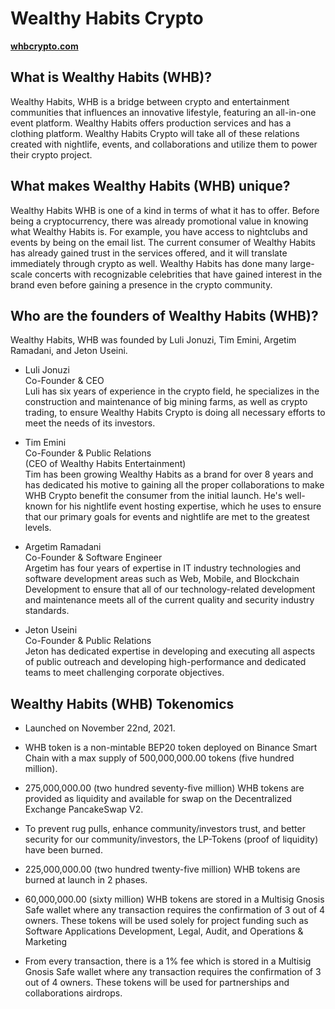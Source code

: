 # Wealthy Habits Crypto

**[whbcrypto.com](https://whbcrypto.com)**

## What is Wealthy Habits (WHB)?

Wealthy Habits, WHB is a bridge between crypto and entertainment communities that influences an innovative lifestyle, featuring an all-in-one event platform. Wealthy Habits offers production services and has a clothing platform. Wealthy Habits Crypto will take all of these relations created with nightlife, events, and collaborations and utilize them to power their crypto project.

## What makes Wealthy Habits (WHB) unique?

Wealthy Habits WHB is one of a kind in terms of what it has to offer. Before being a cryptocurrency, there was already promotional value in knowing what Wealthy Habits is. For example, you have access to nightclubs and events by being on the email list. The current consumer of Wealthy Habits has already gained trust in the services offered, and it will translate immediately through crypto as well. Wealthy Habits has done many large-scale concerts with recognizable celebrities that have gained interest in the brand even before gaining a presence in the crypto community.

## Who are the founders of Wealthy Habits (WHB)?
Wealthy Habits, WHB was founded by Luli Jonuzi, Tim Emini, Argetim Ramadani, and Jeton Useini.

* Luli Jonuzi  
Co-Founder & CEO  
Luli has six years of experience in the crypto field, he specializes in the construction and maintenance of big mining farms, as well as crypto trading, to ensure Wealthy Habits Crypto is doing all necessary efforts to meet the needs of its investors.

* Tim Emini  
Co-Founder & Public Relations  
(CEO of Wealthy Habits Entertainment)  
Tim has been growing Wealthy Habits as a brand for over 8 years and has dedicated his motive to gaining all the proper collaborations to make WHB Crypto benefit the consumer from the initial launch. He's well-known for his nightlife event hosting expertise, which he uses to ensure that our primary goals for events and nightlife are met to the greatest levels.

* Argetim Ramadani  
Co-Founder & Software Engineer  
Argetim has four years of expertise in IT industry technologies and software development areas such as Web, Mobile, and Blockchain Development to ensure that all of our technology-related development and maintenance meets all of the current quality and security industry standards.

* Jeton Useini  
Co-Founder & Public Relations  
Jeton has dedicated expertise in developing and executing all aspects of public outreach and developing high-performance and dedicated teams to meet challenging corporate objectives.

## Wealthy Habits (WHB) Tokenomics

* Launched on November 22nd, 2021.

* WHB token is a non-mintable BEP20 token deployed on Binance Smart Chain with a max supply of 500,000,000.00 tokens (five hundred million).

* 275,000,000.00 (two hundred seventy-five million) WHB tokens are provided as liquidity and available for swap on the Decentralized Exchange PancakeSwap V2.

* To prevent rug pulls, enhance community/investors trust, and better security for our community/investors, the LP-Tokens (proof of liquidity) have been burned.

* 225,000,000.00 (two hundred twenty-five million) WHB tokens are burned at launch in 2 phases.

* 60,000,000.00 (sixty million) WHB tokens are stored in a Multisig Gnosis Safe wallet where any transaction requires the confirmation of 3 out of 4 owners. These tokens will be used solely for project funding such as Software Applications Development, Legal, Audit, and Operations & Marketing

* From every transaction, there is a 1% fee which is stored in a Multisig Gnosis Safe wallet where any transaction requires the confirmation of 3 out of 4 owners. These tokens will be used for partnerships and collaborations airdrops.

